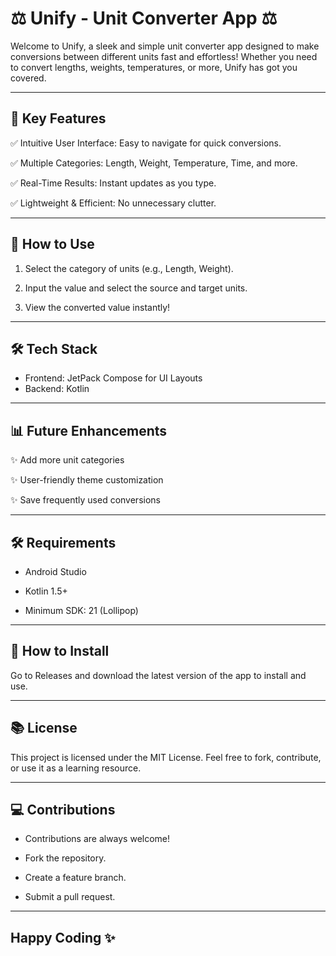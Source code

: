 # ⚖ Unify - Unit Converter App ⚖
Welcome to Unify, a sleek and simple unit converter app designed to make conversions between different units fast and effortless! Whether you need to convert lengths, weights, temperatures, or more, Unify has got you covered.

---

## 🔧 Key Features

✅ Intuitive User Interface: Easy to navigate for quick conversions.

✅ Multiple Categories: Length, Weight, Temperature, Time, and more.

✅ Real-Time Results: Instant updates as you type.

✅ Lightweight & Efficient: No unnecessary clutter.

---

## 📑 How to Use

1. Select the category of units (e.g., Length, Weight).

2. Input the value and select the source and target units.

3. View the converted value instantly!

---

## 🛠 Tech Stack

- Frontend: JetPack Compose for UI Layouts
- Backend: Kotlin

---

## 📊 Future Enhancements

✨ Add more unit categories

✨ User-friendly theme customization

✨ Save frequently used conversions

---

## 🛠 Requirements

- Android Studio

- Kotlin 1.5+

- Minimum SDK: 21 (Lollipop)

---

## 📲 How to Install

Go to Releases and download the latest version of the app to install and use.

---

## 📚 License

This project is licensed under the MIT License. Feel free to fork, contribute, or use it as a learning resource.

---

## 💻 Contributions

- Contributions are always welcome!

- Fork the repository.

- Create a feature branch.

- Submit a pull request.

---

## Happy Coding ✨
